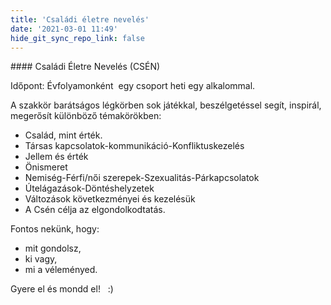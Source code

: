 ```yaml
---
title: 'Családi életre nevelés'
date: '2021-03-01 11:49'
hide_git_sync_repo_link: false
---
```


<div markdown="1" class="centered-text">
#### Családi Életre Nevelés (CSÉN)

Időpont: Évfolyamonként  egy csoport heti egy alkalommal.

A szakkör barátságos légkörben sok játékkal, beszélgetéssel segít, inspirál, megerősít különböző témakörökben:
* Család, mint érték.
* Társas kapcsolatok-kommunikáció-Konfliktuskezelés
* Jellem és érték
* Önismeret
* Nemiség-Férfi/női szerepek-Szexualitás-Párkapcsolatok
* Útelágazások-Döntéshelyzetek
* Változások következményei és kezelésük
* A Csén célja az elgondolkodtatás. 

Fontos nekünk, hogy:
* mit gondolsz,
* ki vagy,
* mi a véleményed.

Gyere el és mondd el!   :)
</div>
